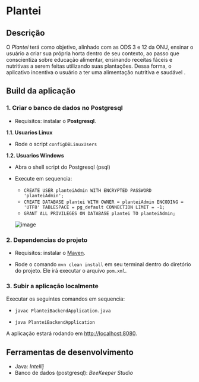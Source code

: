 # Plantei

## Descrição

O _Plantei_ terá como objetivo, alinhado com as ODS 3 e 12 da ONU, ensinar o usuário a criar sua própria horta dentro de
seu contexto, ao passo que conscientiza sobre educação alimentar, ensinando receitas fáceis e nutritivas a serem feitas
utilizando suas plantações. Dessa forma, o aplicativo incentiva o usuário a ter uma alimentação nutritiva e saudável .

## Build da aplicação

### 1. Criar o banco de dados no Postgresql

- Requisitos: instalar o **Postgresql**.

**1.1. Usuarios Linux**

- Rode o script `configDBLinuxUsers`

**1.2. Usuarios Windows**

- Abra o shell script do Postgresql (psql)
- Execute em sequencia:
    - `CREATE USER planteiAdmin WITH ENCRYPTED PASSWORD 'planteiAdmin';`
    - `CREATE DATABASE plantei WITH OWNER = planteiAdmin ENCODING = 'UTF8' TABLESPACE = pg_default CONNECTION LIMIT = -1;`
    - `GRANT ALL PRIVILEGES ON DATABASE plantei TO planteiAdmin;`
    
  ![image](https://user-images.githubusercontent.com/67126558/190192112-0a13c2c3-1277-49d5-893c-f8a32ec7ac8e.png)


### 2. Dependencias do projeto

- Requisitos: instalar o [Maven](https://maven.apache.org/download.cgi).

- Rode o comando `mvn clean install` em seu terminal dentro do diretório do projeto. Ele irá executar o
  arquivo `pom.xml`.

### 3. Subir a aplicação localmente

Executar os seguintes comandos em sequencia:

- `javac PlanteiBackendApplication.java`

- `java PlanteiBackendApplication`

A aplicação estará rodando em [http://localhost:8080](http://localhost:8080/).

## Ferramentas de desenvolvimento

- Java: _Intellij_
- Banco de dados (postgresql): _BeeKeeper Studio_
